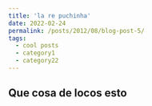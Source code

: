 ```yaml
---
title: 'la re puchinha'
date: 2022-02-24
permalink: /posts/2012/08/blog-post-5/
tags:
  - cool posts
  - category1
  - category22
---
```

Que cosa de locos esto
------